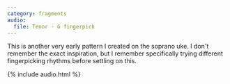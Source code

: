 ```yaml
---
category: fragments
audio:
  file: Tenor - G fingerpick
---
```

This is another very early pattern I created on the soprano uke. I don't remember the exact inspiration, but I remember specifically trying different fingerpicking rhythms before settling on this.

{% include audio.html %}